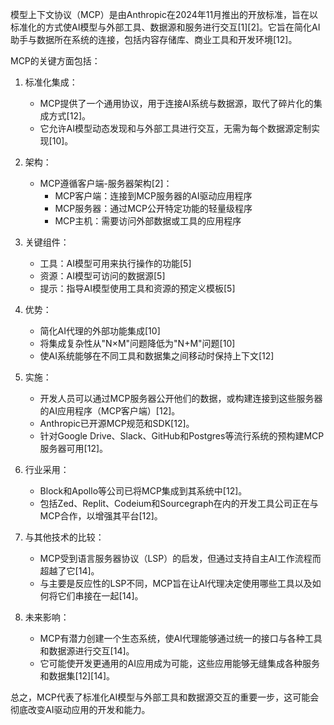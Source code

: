 模型上下文协议（MCP）是由Anthropic在2024年11月推出的开放标准，旨在以标准化的方式使AI模型与外部工具、数据源和服务进行交互[1][2]。它旨在简化AI助手与数据所在系统的连接，包括内容存储库、商业工具和开发环境[12]。

MCP的关键方面包括：

1. 标准化集成：
   - MCP提供了一个通用协议，用于连接AI系统与数据源，取代了碎片化的集成方式[12]。
   - 它允许AI模型动态发现和与外部工具进行交互，无需为每个数据源定制实现[10]。

2. 架构：
   - MCP遵循客户端-服务器架构[2]：
     - MCP客户端：连接到MCP服务器的AI驱动应用程序
     - MCP服务器：通过MCP公开特定功能的轻量级程序
     - MCP主机：需要访问外部数据或工具的应用程序

3. 关键组件：
   - 工具：AI模型可用来执行操作的功能[5]
   - 资源：AI模型可访问的数据源[5]
   - 提示：指导AI模型使用工具和资源的预定义模板[5]

4. 优势：
   - 简化AI代理的外部功能集成[10]
   - 将集成复杂性从"N×M"问题降低为"N+M"问题[10]
   - 使AI系统能够在不同工具和数据集之间移动时保持上下文[12]

5. 实施：
   - 开发人员可以通过MCP服务器公开他们的数据，或构建连接到这些服务器的AI应用程序（MCP客户端）[12]。
   - Anthropic已开源MCP规范和SDK[12]。
   - 针对Google Drive、Slack、GitHub和Postgres等流行系统的预构建MCP服务器可用[12]。

6. 行业采用：
   - Block和Apollo等公司已将MCP集成到其系统中[12]。
   - 包括Zed、Replit、Codeium和Sourcegraph在内的开发工具公司正在与MCP合作，以增强其平台[12]。

7. 与其他技术的比较：
   - MCP受到语言服务器协议（LSP）的启发，但通过支持自主AI工作流程而超越了它[14]。
   - 与主要是反应性的LSP不同，MCP旨在让AI代理决定使用哪些工具以及如何将它们串接在一起[14]。

8. 未来影响：
   - MCP有潜力创建一个生态系统，使AI代理能够通过统一的接口与各种工具和数据源进行交互[14]。
   - 它可能使开发更通用的AI应用成为可能，这些应用能够无缝集成各种服务和数据集[12][14]。

总之，MCP代表了标准化AI模型与外部工具和数据源交互的重要一步，这可能会彻底改变AI驱动应用的开发和能力。